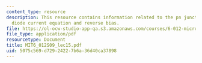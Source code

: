 ```yaml
---
content_type: resource
description: This resource contains information related to the pn junction diode,
  diode current equation and reverse bias.
file: https://ol-ocw-studio-app-qa.s3.amazonaws.com/courses/6-012-microelectronic-devices-and-circuits-spring-2009/5075c569d72924227b6a36d40ca37898_MIT6_012S09_lec15.pdf
file_type: application/pdf
resourcetype: Document
title: MIT6_012S09_lec15.pdf
uid: 5075c569-d729-2422-7b6a-36d40ca37898
---
```

